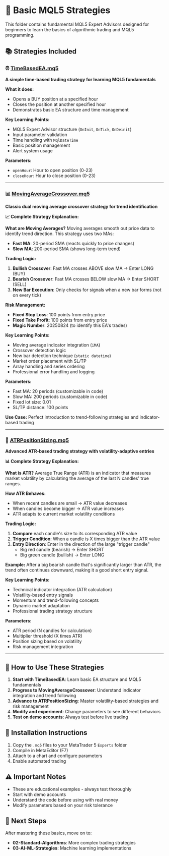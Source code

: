 # 🔰 Basic MQL5 Strategies

This folder contains fundamental MQL5 Expert Advisors designed for beginners to learn the basics of algorithmic trading and MQL5 programming.

## 📚 Strategies Included

### ⏰ [TimeBasedEA.mq5](./TimeBasedEA.mq5)
**A simple time-based trading strategy for learning MQL5 fundamentals**

**What it does:**
- Opens a BUY position at a specified hour
- Closes the position at another specified hour
- Demonstrates basic EA structure and time management

**Key Learning Points:**
- MQL5 Expert Advisor structure (`OnInit`, `OnTick`, `OnDeinit`)
- Input parameter validation
- Time handling with `MqlDateTime`
- Basic position management
- Alert system usage

**Parameters:**
- `openHour`: Hour to open position (0-23)
- `closeHour`: Hour to close position (0-23)

---

### 📊 [MovingAverageCrossover.mq5](./MovingAverageCrossover.mq5)
**Classic dual moving average crossover strategy for trend identification**

**📈 Complete Strategy Explanation:**

**What are Moving Averages?** Moving averages smooth out price data to identify trend direction. This strategy uses two MAs:
- **Fast MA**: 20-period SMA (reacts quickly to price changes)
- **Slow MA**: 200-period SMA (shows long-term trend)

**Trading Logic:**
1. **Bullish Crossover**: Fast MA crosses ABOVE slow MA → Enter LONG (BUY)
2. **Bearish Crossover**: Fast MA crosses BELOW slow MA → Enter SHORT (SELL)
3. **New Bar Execution**: Only checks for signals when a new bar forms (not on every tick)

**Risk Management:**
- **Fixed Stop Loss**: 100 points from entry price
- **Fixed Take Profit**: 100 points from entry price
- **Magic Number**: 20250824 (to identify this EA's trades)

**Key Learning Points:**
- Moving average indicator integration (`iMA`)
- Crossover detection logic
- New bar detection technique (`static datetime`)
- Market order placement with SL/TP
- Array handling and series ordering
- Professional error handling and logging

**Parameters:**
- Fast MA: 20 periods (customizable in code)
- Slow MA: 200 periods (customizable in code)
- Fixed lot size: 0.01
- SL/TP distance: 100 points

**Use Case:** Perfect introduction to trend-following strategies and indicator-based trading

---

### 📏 [ATRPositionSizing.mq5](./ATRPositionSizing.mq5)
**Advanced ATR-based trading strategy with volatility-adaptive entries**

**📊 Complete Strategy Explanation:**

**What is ATR?** Average True Range (ATR) is an indicator that measures market volatility by calculating the average of the last N candles' true ranges.

**How ATR Behaves:**
- When recent candles are small → ATR value decreases  
- When candles become bigger → ATR value increases
- ATR adapts to current market volatility conditions

**Trading Logic:**
1. **Compare** each candle's size to its corresponding ATR value
2. **Trigger Condition**: When a candle is X times bigger than the ATR value
3. **Entry Direction**: Enter in the direction of the large "trigger candle"
   - Big red candle (bearish) → Enter SHORT
   - Big green candle (bullish) → Enter LONG

**Example:** After a big bearish candle that's significantly larger than ATR, the trend often continues downward, making it a good short entry signal.

**Key Learning Points:**
- Technical indicator integration (ATR calculation)
- Volatility-based entry signals
- Momentum and trend-following concepts
- Dynamic market adaptation
- Professional trading strategy structure

**Parameters:**
- ATR period (N candles for calculation)
- Multiplier threshold (X times ATR)
- Position sizing based on volatility
- Risk management integration

---

## 🎯 How to Use These Strategies

1. **Start with TimeBasedEA**: Learn basic EA structure and MQL5 fundamentals
2. **Progress to MovingAverageCrossover**: Understand indicator integration and trend following
3. **Advance to ATRPositionSizing**: Master volatility-based strategies and risk management
4. **Modify and experiment**: Change parameters to see different behaviors
5. **Test on demo accounts**: Always test before live trading

## 🔧 Installation Instructions

1. Copy the `.mq5` files to your MetaTrader 5 `Experts` folder
2. Compile in MetaEditor (F7)
3. Attach to a chart and configure parameters
4. Enable automated trading

## ⚠️ Important Notes

- These are educational examples - always test thoroughly
- Start with demo accounts
- Understand the code before using with real money
- Modify parameters based on your risk tolerance

## 🚀 Next Steps

After mastering these basics, move on to:
- **02-Standard-Algorithms**: More complex trading strategies
- **03-AI-ML-Strategies**: Machine learning implementations
